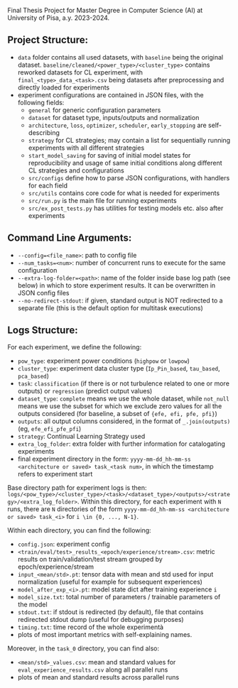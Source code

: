 Final Thesis Project for Master Degree in Computer Science (AI) at University of Pisa, a.y. 2023-2024.

## Project Structure:
- `data` folder contains all used datasets, with `baseline` being the original dataset. `baseline/cleaned/<power_type>/<cluster_type>` contains reworked datasets for CL experiment, with `final_<type>_data_<task>.csv` being datasets after preprocessing and directly loaded for experiments
- experiment configurations are contained in JSON files, with the following fields:
  - `general` for generic configuration parameters
  - `dataset` for dataset type, inputs/outputs and normalization
  - `architecture`, `loss`, `optimizer`, `scheduler`, `early_stopping` are self-describing
  - `strategy` for CL strategies; may contain a list for sequentially running experiments with all different strategies
  - `start_model_saving` for saving of initial model states for reproducibility and usage of same initial conditions along different CL strategies and configurations
  - `src/configs` define how to parse JSON configurations, with handlers for each field
  - `src/utils` contains core code for what is needed for experiments
  - `src/run.py` is the main file for running experiments
  - `src/ex_post_tests.py` has utilities for testing models etc. also after experiments

## Command Line Arguments:
- `--config=<file_name>`: path to config file
- `--num_tasks=<num>`: number of concurrent runs to execute for the same configuration
- `--extra-log-folder=<path>`: name of the folder inside base log path (see below) in which to store experiment results. It can be overwritten in JSON config files
- `--no-redirect-stdout`: if given, standard output is NOT redirected to a separate file (this is the default option for multitask executions)

## Logs Structure:
For each experiment, we define the following:
- `pow_type`: experiment power conditions (`highpow` or `lowpow`)
- `cluster_type`: experiment data cluster type (`Ip_Pin_based`, `tau_based`, `pca_based`)
- `task`: `classification` (if there is or not turbulence related to one or more outputs) or `regression` (predict output values)
- `dataset_type`: `complete` means we use the whole dataset, while `not_null` means we use the subset for which we exclude zero values for all the outputs considered (for baseline, a subset of `{efe, efi, pfe, pfi}`)
- `outputs`: all output columns considered, in the format of `_.join(outputs)` (eg, `efe_efi_pfe_pfi`)
- `strategy`: Continual Learning Strategy used
- `extra_log_folder`: extra folder with further information for catalogating experiments
- final experiment directory in the form: `yyyy-mm-dd_hh-mm-ss <architecture or saved> task_<task num>`, in which the timestamp refers to experiment start

Base directory path for experiment logs is then: `logs/<pow_type>/<cluster_type>/<task>/<dataset_type>/<outputs>/<strategy>/<extra_log_folder>`.
Within this directory, for each experiment with `N` runs, there are `N` directories of the form `yyyy-mm-dd_hh-mm-ss <architecture or saved> task_<i>` for `i \in {0, ..., N-1}`.

Within each directory, you can find the following:
- `config.json`: experiment config
- `<train/eval/test>_results_<epoch/experience/stream>.csv`: metric results on train/validation/test stream grouped by epoch/experience/stream
- `input_<mean/std>.pt`: tensor data with mean and std used for input normalization (useful for example for subsequent experiences)
- `model_after_exp_<i>.pt`: model state dict after training experience `i`
- `model_size.txt`: total number of parameters / trainable parameters of the model
- `stdout.txt`: if stdout is redirected (by default), file that contains redirected stdout dump (useful for debugging purposes)
- `timing.txt`: time record of the whole experimentà
- plots of most important metrics with self-explaining names.

Moreover, in the `task_0` directory, you can find also:
- `<mean/std>_values.csv`: mean and standard values for `eval_experience_results.csv` along all parallel runs
- plots of mean and standard results across parallel runs